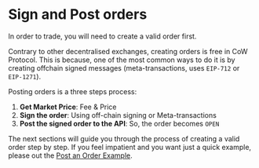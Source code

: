 # Sign and Post orders



In order to trade, you will need to create a valid order first.

Contrary to other decentralised exchanges, creating orders is free in CoW Protocol. This is because, one of the most common ways to do it is by creating offchain signed messages (meta-transactions, uses `EIP-712` or `EIP-1271`).

Posting orders is a three steps process:

1. **Get Market Price**: Fee & Price
2. **Sign the order**: Using off-chain signing or Meta-transactions
3. **Post the signed order to the API**: So, the order becomes `OPEN`

The next sections will guide you through the process of creating a valid order step by step. If you feel impatient and you want just a quick example, please out the [Post an Order Example](https://github.com/cowprotocol/cow-sdk/blob/e086d9edeb24b25bb873a11c462019fa1ea4c021/docs/post-order-example.ts).
